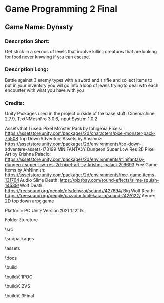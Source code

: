 # Game Programming 2 Final

## Game Name: Dynasty
### Description Short: 
Get stuck in a serious of levels that involve killing creatures that are looking for food never knowing if you can escape.

### Description Long: 
Battle against 3 enemy types with a sword and a rifle and collect items to put in your inventory you will go into a loop of levels trying to deal with each encounter with what you have with you

### Credits: 
Unity Packages used in the project outside of the base stuff: Cinemachine 2.7.9, TextNMeshPro 3.0.6, Input System 1.0.2

Assets that I used: 
Pixel Monster Pack by Iphigenia Pixels: https://assetstore.unity.com/packages/2d/characters/pixel-monster-pack-75508
Top Down Adventure Assets by Ansimuz: https://assetstore.unity.com/packages/2d/environments/top-down-adventure-assets-173199
MINIFANTASY Dungeon Super Low Res 2D Pixel Art by Krishna Palacio: https://assetstore.unity.com/packages/2d/environments/minifantasy-dungeon-super-low-res-2d-pixel-art-by-krishna-palaci-206693
Free Game Items by AhNinniah: https://assetstore.unity.com/packages/2d/environments/free-game-items-131764
Audio 
Slime Death: https://pixabay.com/sound-effects/slime-squish-14539/
Wolf Death: https://freesound.org/people/efsdcnveoi/sounds/427694/
Big Wolf Death: https://freesound.org/people/cazadordoblekatana/sounds/429122/
Genre: 2D top down arpg game

Platform: PC Unity Version 2021.1.12f lts

Folder Sturcture

\src

\src\packages

\assets

\docs

\build

\build\0.1POC

\build\0.2VS

\build\0.3Final
